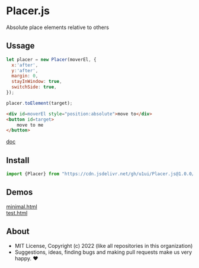 # Placer.js
Absolute place elements relative to others

## Ussage

```js
let placer = new Placer(moverEl, {
  x:'after',
  y:'after',
  margin: 0,
  stayInWindow: true,
  switchSide: true,
});

placer.toElement(target);
```

```html
<div id=moverEl style="position:absolute">move to</div>
<button id=target>
    move to me
</button>
```

[doc](https://doc.deno.land/https://cdn.jsdelivr.net/gh/u1ui/Placer.js@1.0.0/Placer.js)

## Install

```js
import {Placer} from "https://cdn.jsdelivr.net/gh/u1ui/Placer.js@1.0.0/Placer.min.js"
```

## Demos

[minimal.html](http://gcdn.li/u1ui/Placer.js@main/tests/minimal.html)  
[test.html](http://gcdn.li/u1ui/Placer.js@main/tests/test.html)  

## About

- MIT License, Copyright (c) 2022 <u1> (like all repositories in this organization) <br>
- Suggestions, ideas, finding bugs and making pull requests make us very happy. ♥

